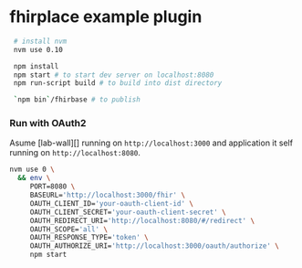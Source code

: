 fhirplace example plugin
======================

```sh
 # install nvm
 nvm use 0.10

 npm install
 npm start # to start dev server on localhost:8080
 npm run-script build # to build into dist directory

 `npm bin`/fhirbase # to publish
```
### Run with OAuth2

Asume [lab-wall][] running on `http://localhost:3000` and
application it self running on `http://localhost:8080`.

```sh
nvm use 0 \
  && env \
     PORT=8080 \
     BASEURL='http://localhost:3000/fhir' \
     OAUTH_CLIENT_ID='your-oauth-client-id' \
     OAUTH_CLIENT_SECRET='your-oauth-client-secret' \
     OAUTH_REDIRECT_URI='http://localhost:8080/#/redirect' \
     OAUTH_SCOPE='all' \
     OAUTH_RESPONSE_TYPE='token' \
     OAUTH_AUTHORIZE_URI='http://localhost:3000/oauth/authorize' \
     npm start
```